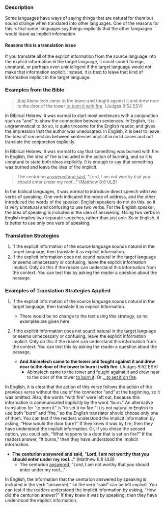 

### Description

Some languages have ways of saying things that are natural for them but sound strange when translated into other languages. One of the reasons for this is that some languages say things explicitly that the other languages would leave as implicit information.


#### Reasons this is a translation issue

If you translate all of the explicit information from the source language into the explicit information in the target language, it could sound foreign, unnatural, or perhaps even unintelligent if the target language would not make that information explicit. Instead, it is best to leave that kind of information implicit in the target language.

### Examples from the Bible

><u>And</u> Abimelech came to the tower and fought against it and drew near to the door of the tower <u>to burn it with fire</u>. (Judges 9:52 ESV)

In Biblical Hebrew, it was normal to start most sentences with a conjunction such as “and” to show the connection between sentences. In English, it is ungrammatical to do so, is quite tiresome for the English reader, and gives the impression that the author was uneducated. In English, it is best to leave the idea of connection between sentences implicit in most cases and not translate the conjunction explicitly.

In Biblical Hebrew, it was normal to say that something was burned with fire. In English, the idea of fire is included in the action of burning, and so it is unnatural to state both ideas explicitly. It is enough to say that something was burned and leave the idea of fire implicit.

>The centurion <u>answered and said</u>, "Lord, I am not worthy that you should enter under my roof…” (Matthew 8:8 ULB)

In the biblical languages, it was normal to introduce direct speech with two verbs of speaking. One verb indicated the mode of address, and the other introduced the words of the speaker. English speakers do not do this, so it is very unnatural and confusing to use two verbs. For the English speaker, the idea of speaking is included in the idea of answering. Using two verbs in English implies two separate speeches, rather than just one. So in English, it is better to use only one verb of speaking.

### Translation Strategies

1. If the explicit information of the source language sounds natural in the target language, then translate it as explicit information.
1. If the explicit information does not sound natural in the target language or seems unnecessary or confusing, leave the explicit information implicit. Only do this if the reader can understand this information from the context. You can test this by asking the reader a question about the passage.

### Examples of Translation Strategies Applied

1. If the explicit information of the source language sounds natural in the target language, then translate it as explicit information.

    * There would be no change to the text using this strategy, so no examples are given here.

1. If the explicit information does not sound natural in the target language or seems unnecessary or confusing, leave the explicit information implicit. Only do this if the reader can understand this information from the context. You can test this by asking the reader a question about the passage.

    * **And Abimelech came to the tower and fought against it and drew near to the door of the tower to burn it with fire.**  (Judges 9:52 ESV)
        * Abimelech came to the tower and fought against it and drew near to the door of the tower <u>to burn it</u>. Or <u>…to set it on fire</u>.

In English, it is clear that the action of this verse follows the action of the previous verse without the use of the connector “and” at the beginning, so it was omitted. Also, the words “with fire” were left out, because this information is communicated implicitly by the word “burn.” An alternative translation for “to burn it” is “to set it on fire.” It is not natural in English to use both “burn” and “fire,” so the English translator should choose only one of them. You can test if the readers understood the implicit information by asking, “How would the door burn?” If they knew it was by fire, then they have understood the implicit information. Or, if you chose the second option, you could ask, “What happens to a door that is set on fire?” If the readers answer, “It burns,” then they have understood the implicit information.

* **The centurion answered and said, "Lord, I am not worthy that you should enter under my roof…”** (Matthew 8:8 ULB)
    * The centurion <u>answered</u>, "Lord, I am not worthy that you should enter under my roof…”

In English, the information that the centurion answered by speaking is included in the verb “answered,” so the verb “said” can be left implicit. You can test if the readers understood the implicit information by asking, “How did the centurion answer?” If they knew it was by speaking, then they have understood the implicit information.
